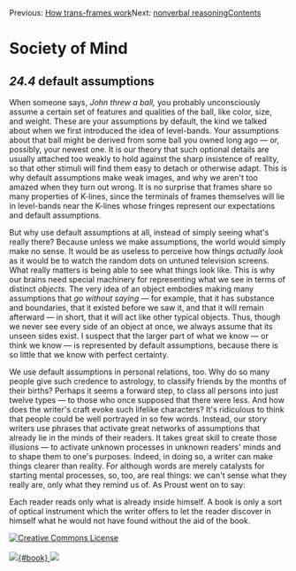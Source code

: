 <div class="chapnav">

<span class="prev">Previous: [How trans-frames
work](./som-24.3.html)</span><span class="next">Next: [nonverbal
reasoning](./som-24.5.html)</span><span
class="contents">[Contents](index.html)</span>
<div class="titlebar">

Society of Mind
===============

</div>

</div>

*24.4* default assumptions
--------------------------

When someone says, *John threw a ball,* you probably unconsciously
assume a certain set of features and qualities of the ball, like color,
size, and weight. These are your assumptions by default, the kind we
talked about when we first introduced the idea of level-bands. Your
assumptions about that ball might be derived from some ball you owned
long ago — or, possibly, your newest one. It is our theory that such
optional details are usually attached too weakly to hold against the
sharp insistence of reality, so that other stimuli will find them easy
to detach or otherwise adapt. This is why default assumptions make weak
images, and why we aren't too amazed when they turn out wrong. It is no
surprise that frames share so many properties of K-lines, since the
terminals of frames themselves will lie in level-bands near the K-lines
whose fringes represent our expectations and default assumptions.

But why use default assumptions at all, instead of simply seeing what's
really there? Because unless we make assumptions, the world would simply
make no sense. It would be as useless to perceive how things *actually
look* as it would be to watch the random dots on untuned television
screens. What really matters is being able to see what things look like.
This is why our brains need special machinery for representing what we
see in terms of distinct *objects.* The very idea of an object embodies
making many assumptions that *go without saying* — for example, that it
has substance and boundaries, that it existed before we saw it, and that
it will remain afterward — in short, that it will act like other typical
objects. Thus, though we never see every side of an object at once, we
always assume that its unseen sides exist. I suspect that the larger
part of what we know — or think we know — is represented by default
assumptions, because there is so little that we know with perfect
certainty.

We use default assumptions in personal relations, too. Why do so many
people give such credence to astrology, to classify friends by the
months of their births? Perhaps it seems a forward step, to class all
persons into just twelve types — to those who once supposed that there
were less. And how does the writer's craft evoke such lifelike
characters? It's ridiculous to think that people could be well portrayed
in so few words. Instead, our story writers use phrases that activate
great networks of assumptions that already lie in the minds of their
readers. It takes great skill to create those illusions — to activate
unknown processes in unknown readers' minds and to shape them to one's
purposes. Indeed, in doing so, a writer can make things clearer than
reality. For although words are merely catalysts for starting mental
processes, so, too, are real things: we can't sense what they really
are, only what they remind us of. As Proust went on to say:

Each reader reads only what is already inside himself. A book is only a
sort of optical instrument which the writer offers to let the reader
discover in himself what he would not have found without the aid of the
book.

<div class="footer">

[![Creative Commons
License](http://i.creativecommons.org/l/by-nc-sa/3.0/80x15.png)](http://creativecommons.org/licenses/by-nc-sa/3.0/deed.en_US)\
\
[![](./images/som_book.jpeg){#book}
![](./images/a_logo_17.gif)](http://www.amazon.com/gp/product/0671657135?ie=UTF8&camp=1789&creativeASIN=0671657135&linkCode=xm2&tag=marvinminsky)

</div>
